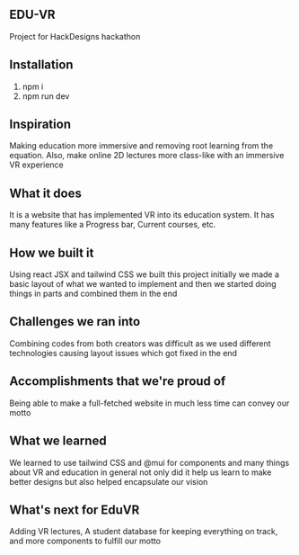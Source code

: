 ## EDU-VR
Project for HackDesigns hackathon

## Installation
1) npm i
2) npm run dev

## Inspiration
Making education more immersive and removing root learning from the equation. Also, make online 2D lectures more class-like with an immersive VR experience
## What it does
It is a website that has implemented VR into its education system. It has many features like a Progress bar, Current courses, etc.
## How we built it
Using react JSX and tailwind CSS we built this project initially we made a basic layout of what we wanted to implement and then we started doing things in parts and combined them in the end
## Challenges we ran into
Combining codes from both creators was difficult as we used different technologies causing layout issues which got fixed in the end
## Accomplishments that we're proud of
Being able to make a full-fetched website in much less time can convey our motto
## What we learned
We learned to use tailwind CSS and @mui for components and many things about VR and education in general not only did it help us learn to make better designs but also helped encapsulate our vision
## What's next for EduVR
Adding VR lectures, A student database for keeping everything on track, and more components to fulfill our motto
